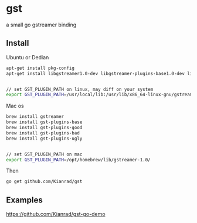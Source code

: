 # gst

a small go gstreamer binding



## Install 

Ubuntu or Dedian

```sh
apt-get install pkg-config
apt-get install libgstreamer1.0-dev libgstreamer-plugins-base1.0-dev libgstreamer-plugins-good1.0-dev libgstreamer-plugins-bad1.0-dev gstreamer1.0-plugins-ugly gstreamer1.0-libav


// set GST_PLUGIN_PATH on linux, may diff on your system
export GST_PLUGIN_PATH=/usr/local/lib:/usr/lib/x86_64-linux-gnu/gstreamer-1.0
```

Mac os

```sh
brew install gstreamer
brew install gst-plugins-base
brew install gst-plugins-good
brew install gst-plugins-bad
brew install gst-plugins-ugly


// set GST_PLUGIN_PATH on mac 
export GST_PLUGIN_PATH=/opt/homebrew/lib/gstreamer-1.0/
```

Then

```sh
go get github.com/Kianrad/gst
```





## Examples

https://github.com/Kianrad/gst-go-demo




